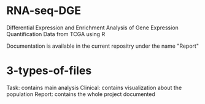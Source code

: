 # RNA-seq-DGE

Differential Expression and Enrichment Analysis of Gene Expression
Quantification Data from TCGA using R

Documentation is available in the current repositry under the name "Report"

# 3-types-of-files
 
  Task: 
    contains main analysis
  Clinical:
    contains visualization about the population
  Report:
    contains the whole project documented 
